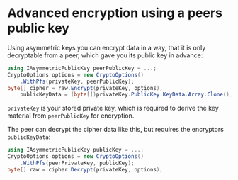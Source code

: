 # Advanced encryption using a peers public key

Using asymmetric keys you can encrypt data in a way, that it is only 
decryptable from a peer, which gave you its public key in advance:

```cs
using IAsymmetricPublicKey peerPublicKey = ...;
CryptoOptions options = new CryptoOptions()
	.WithPfs(privateKey, peerPublicKey);
byte[] cipher = raw.Encrypt(privateKey, options),
	publicKeyData = (byte[])privateKey.PublicKey.KeyData.Array.Clone();
```

`privateKey` is your stored private key, which is required to derive the key 
material from `peerPublicKey` for encryption.

The peer can decrypt the cipher data like this, but requires the encryptors 
`publicKeyData`:

```cs
using IAsymmetricPublicKey publicKey = ...;
CryptoOptions options = new CryptoOptions()
	.WithPfs(peerPrivateKey, publicKey);
byte[] raw = cipher.Decrypt(privateKey, options);
```
